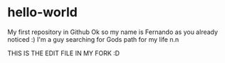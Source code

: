 # hello-world
My first repository in Github
Ok so my name is Fernando as you already noticed :) I'm a guy searching for Gods path for my life n.n

THIS IS THE EDIT FILE IN MY FORK :D
